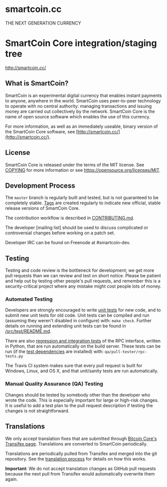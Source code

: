 # smartcoin.cc
THE NEXT GENERATION CURRENCY

SmartCoin Core integration/staging tree
=====================================


http://smartcoin.cc/

What is SmartCoin?
----------------

SmartCoin is an experimental digital currency that enables instant payments to
anyone, anywhere in the world. SmartCoin uses peer-to-peer technology to operate
with no central authority: managing transactions and issuing money are carried
out collectively by the network. SmartCoin Core is the name of open source
software which enables the use of this currency.

For more information, as well as an immediately useable, binary version of
the SmartCoin Core software, see [http://smartcoin.cc/](http://smartcoin.cc/).

License
-------

SmartCoin Core is released under the terms of the MIT license. See [COPYING](COPYING) for more
information or see https://opensource.org/licenses/MIT.

Development Process
-------------------

The `master` branch is regularly built and tested, but is not guaranteed to be
completely stable. [Tags](https://github.com/kaizendevsio/smartcoin.cc/SCC/issues) are created
regularly to indicate new official, stable release versions of SmartCoin Core.

The contribution workflow is described in [CONTRIBUTING.md](CONTRIBUTING.md).

The developer [mailing list]
should be used to discuss complicated or controversial changes before working
on a patch set.

Developer IRC can be found on Freenode at #smartcoin-dev.

Testing
-------

Testing and code review is the bottleneck for development; we get more pull
requests than we can review and test on short notice. Please be patient and help out by testing
other people's pull requests, and remember this is a security-critical project where any mistake might cost people
lots of money.

### Automated Testing

Developers are strongly encouraged to write [unit tests](src/test/README.md) for new code, and to
submit new unit tests for old code. Unit tests can be compiled and run
(assuming they weren't disabled in configure) with: `make check`. Further details on running
and extending unit tests can be found in [/src/test/README.md](/src/test/README.md).

There are also [regression and integration tests](/qa) of the RPC interface, written
in Python, that are run automatically on the build server.
These tests can be run (if the [test dependencies](/qa) are installed) with: `qa/pull-tester/rpc-tests.py`

The Travis CI system makes sure that every pull request is built for Windows, Linux, and OS X, and that unit/sanity tests are run automatically.

### Manual Quality Assurance (QA) Testing

Changes should be tested by somebody other than the developer who wrote the
code. This is especially important for large or high-risk changes. It is useful
to add a test plan to the pull request description if testing the changes is
not straightforward.

Translations
------------

We only accept translation fixes that are submitted through [Bitcoin Core's Transifex page](https://www.transifex.com/projects/p/bitcoin/).
Translations are converted to SmartCoin periodically.

Translations are periodically pulled from Transifex and merged into the git repository. See the
[translation process](doc/translation_process.md) for details on how this works.

**Important**: We do not accept translation changes as GitHub pull requests because the next
pull from Transifex would automatically overwrite them again.
